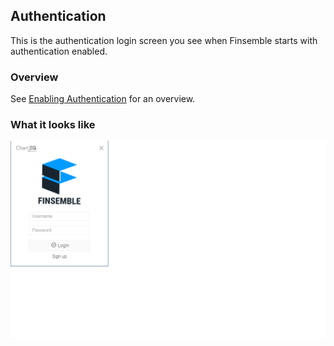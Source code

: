 ## Authentication

This is the authentication login screen you see when Finsemble starts with authentication enabled.

### Overview

See [Enabling Authentication](https://documentation.chartiq.com/finsemble/tutorial-enablingAuthentication.html) for an overview.

### What it looks like
![](./screenshot.png)
